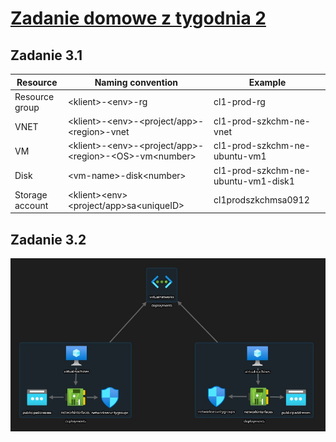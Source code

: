 # [Zadanie domowe z tygodnia 2](https://szkolachmury.pl/az-303-microsoft-azure-architect-technologies/tydzien-2-application-architecture-patterns-in-azure/praca-domowa/)

## Zadanie 3.1 

| Resource        | Naming convention                                                | Example                              |
|-----------------|------------------------------------------------------------------|--------------------------------------|
| Resource group  | \<klient\>-\<env\>-rg                                            | cl1-prod-rg                          |
| VNET            | \<klient\>-\<env\>-\<project/app\>-\<region\>-vnet               | cl1-prod-szkchm-ne-vnet              |
| VM              | \<klient\>-\<env\>-\<project/app\>-\<region\>-\<OS\>-vm\<number\>| cl1-prod-szkchm-ne-ubuntu-vm1        |
| Disk            | \<vm-name\>-disk\<number\>                                       | cl1-prod-szkchm-ne-ubuntu-vm1-disk1  |
| Storage account | \<klient\>\<env\><project/app>sa\<uniqueID\>                     | cl1prodszkchmsa0912                  |


## Zadanie 3.2

![Screen](./img/20201216212102.jpg "Screen")

